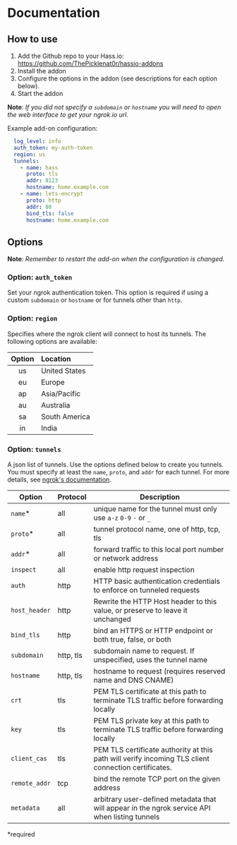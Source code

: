 # Documentation

## How to use

1. Add the Github repo to your Hass.io: <https://github.com/ThePicklenat0r/hassio-addons>
2. Install the addon
3. Configure the options in the addon (see descriptions for each option below).
4. Start the addon

**Note**: _If you did not specify a `subdomain` or `hostname` you will need to open the web interface to get your ngrok.io url._

Example add-on configuration:

```yaml
  log_level: info
  auth_token: my-auth-token
  region: us
  tunnels:
    - name: hass
      proto: tls
      addr: 8123
      hostname: home.example.com
    - name: lets-encrypt
      proto: http
      addr: 80
      bind_tls: false
      hostname: home.example.com
```

## Options

**Note**: _Remember to restart the add-on when the configuration is changed._

### Option: `auth_token`

Set your ngrok authentication token. This option is required if using a custom
`subdomain` or `hostname` or for tunnels other than `http`.

### Option: `region`

Specifies where the ngrok client will connect to host its tunnels. The following
options are available:

| **Option** | **Location**  |
| :--------: | :------------ |
| us         | United States |
| eu         | Europe        |
| ap         | Asia/Pacific  |
| au         | Australia     |
| sa         | South America |
| in         | India         |

### Option: `tunnels`

A json list of tunnels. Use the options defined below to create you tunnels. You
must specify at least the `name`, `proto`, and `addr` for each tunnel. For more
details, see [ngrok's documentation][ngrok_docs_tunnels].

| Option        | Protocol  | Description                                                                                         |
| ------------- | --------- | --------------------------------------------------------------------------------------------------- |
| `name`*       | all       | unique name for the tunnel must only use `a-z` `0-9` `-` or `_`                                     |
| `proto`*      | all       | tunnel protocol name, one of http, tcp, tls                                                         |
| `addr`*       | all       | forward traffic to this local port number or network address                                        |
| `inspect`     | all       | enable http request inspection                                                                      |
| `auth`        | http      | HTTP basic authentication credentials to enforce on tunneled requests                               |
| `host_header` | http      | Rewrite the HTTP Host header to this value, or preserve to leave it unchanged                       |
| `bind_tls`    | http      | bind an HTTPS or HTTP endpoint or both true, false, or both                                         |
| `subdomain`   | http, tls | subdomain name to request. If unspecified, uses the tunnel name                                     |
| `hostname`    | http, tls | hostname to request (requires reserved name and DNS CNAME)                                          |
| `crt`         | tls       | PEM TLS certificate at this path to terminate TLS traffic before forwarding locally                 |
| `key`         | tls       | PEM TLS private key at this path to terminate TLS traffic before forwarding locally                 |
| `client_cas`  | tls       | PEM TLS certificate authority at this path will verify incoming TLS client connection certificates. |
| `remote_addr` | tcp       | bind the remote TCP port on the given address                                                       |
| `metadata`    | all       | arbitrary user-defined metadata that will appear in the ngrok service API when listing tunnels      |

*required

[ngrok_docs_tunnels]: https://ngrok.com/docs#tunnel-definitions